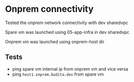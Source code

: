 # Onprem connectivity

Tested the onprem network connectivity with dev sharedvpc

Spare vm was launched using 05-app-infra in dev sharedvpc

Onprem vm was launched using onprem-host dir

## Tests

- ping spare vm internal ip from onprem vm and vice versa
- ping ```host1.onprem.budita.dev``` from spare vm